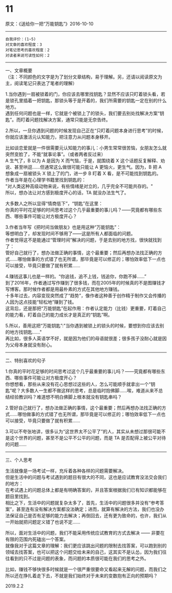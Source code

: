 # 11  
原文：《送给你一把“万能钥匙”》2016-10-10  

<hr>  

```  
自我评价：(1~5)  
对文章的喜欢程度：3  
对笔记思考的喜欢程度：2  
对读者来说可读性如何：2  
```  

<hr>  

一、文章概要  
（注：不同颜色的文字是为了划分文章结构，易于理解。另，还请以阅读原文为主，阅读笔记只表达了笔者的理解）  

1.当你遇到一扇被锁着的门，你应该去哪里找钥匙？显然不应该只盯着锁头看，若是锁孔里插着一把钥匙，那锁头等于是开着的，我们所需要的钥匙一定在别的什么地方。  
遇到任何问题也是一样，它就是个被锁上了的锁头，我们要去别处找解决方案“钥匙”。而盯着问题找解决方案，通常只能是无奈告终。  

2.所以，一旦你遇到问题的时候发现自己正在“只盯着问题本身进行思考”的时候，你就应该激活元认知能力，把注意力从问题本身移开。  

比如谈恋爱就是一件很需要元认知能力的事儿：小男生常常很苦恼，女朋友怎么就突然变脸了，不能“就事论事”。（或者两者反过来）  
A 生气了，B 以为 A 是因为 X 而气恼，于是，就围绕着 X 这个话题反复解释、劝说、甚至哄逗……但通常这么做很可能只能让 A 更恼火，更生气。因为，B 把 A 想象成一扇被锁头 X 锁上了的门，进一步 B 盯着 X 看，是不可能找到钥匙的。  
作者当年是在心理学书籍里找到钥匙的：  
"对人类这种高级动物来说，有些情绪是对立的，几乎完全不可能共存的。"  
所以，想办法让对方感到极度开心的话，TA 就没办法生气了。  

大多数人之所以显得“情商低下”，“钥匙”在这里：  
你真的平时花足够的时间思考过这个几乎最重要的事儿吗？——究竟都有哪些东西、哪些事件可能让对方极度开心？  

3.作者当年写《把时间当做朋友》也是用这种“万能钥匙”：  
等想明白了，却发现时间不够用了——这是所有人都面临的问题。  
作者觉得这不是能通过“管理时间”解决的问题，于是去别的地方找，很快就找到了：  
管好自己就行了，想办法做正确的事情，这个最重要；然后再想办法找正确的方式……哪怕做事的方式错了也无所谓，那毕竟是可以修正的；哪怕效率低下一点也可以接受，毕竟只要做了就有积累……  

4.赚钱这事儿也是一样的。“你追钱，追不上钱，钱追你，你跑不掉……”  
到了2016年，作者通过写作赚到了很多钱，而在2005年的时候真的不是图赚钱才写博客。那时候作者都是用最朴素的方式在其他地方赚钱。  
十多年过去，内容变现突然成了“趋势”，像作者这种善于创作精于制作又会传播的人因为这点技能“轻松地”赚到了钱。  
这背后，还是那把“万能钥匙”在起作用：作者认定能力（比钱）更重要，盯着自己的能力看，盯着自己的能力成长才是真正的“钥匙”啊。  

5.所以，善用这把“万能钥匙”:"当你遇到被锁上的锁头的时候，要想到你应该去别的地方找钥匙……"  
再比如，很多人英语学不好，就是因为他们的母语就很差；很多孩子没耐心就是因为父母本身就没有耐心。  

<hr>  

二、特别喜欢的句子  

1.你真的平时花足够的时间思考过这个几乎最重要的事儿吗？——究竟都有哪些东西、哪些事件可能让对方极度开心？  
你想想看，那些从来没有花心思想过这些的人，怎么可能顺手就拿出一个“钥匙”呢？大多数人一生都不做这样的思考，总是临时抱佛脚……唉，难道从来不总结经验教训吗？难道想不明白佛脚上根本就没有钥匙串吗？  

2.管好自己就行了，想办法做正确的事情，这个最重要；然后再想办法找正确的方式……哪怕做事的方式错了也无所谓，那毕竟是可以修正的；哪怕效率低下一点也可以接受，毕竟只要做了就有积累……  

3.可以不夸张地讲，很多认为“这世界太不公平了”的人，其实从未想过那很可能不是这个世界的问题，甚至不是公平不公平的问题，而是 TA 是否配得上被公平对待的问题……  

<hr>  

三、个人思考

生活就像是一场考试一样，充斥着各种各样的问题需要解决。  
但是生活中的问题与考试遇到的题目有很大的不同，这也是应试教育没法交会我们的地方：  
在考试遇上的问题总体上都是有明确答案的，并且答案根据我们已有知识都能够在题目里找到。  
相比之下，生活中的问题就复杂太多了，首先，生活中的问题很多并没有“参考答案”，甚至连有没有解决方案都没法确定；进而，就算有解决的方法，我们也没办法保证自己是否有足够的能力去解决；再倒回去，还有更为致命的，也许，我们从一开始就把问题定义错了也说不定……  

所以，面对生活中的问题，我们不能采用传统应试教育的方式去解决 —— 非要在有限的范围内死磕出一个答案。  
就像我对于这篇文章的理解：我们更应该跳出问题的限制去找答案，可以跑到别的领域去找答案，也可以把这个问题交给未来的自己，这其实不是认怂，因为我们往往看到的只不过是问题的表象，而问题的本质很可能在我们的思考之外。  

比如，赚钱不够快很多时候就是一个很严重很要命又看起来无解的问题，而我们之所以还在挣扎着走下去，不就是我们始终对于未来的变数抱有正向的预期吗？  

2019.2.2  
